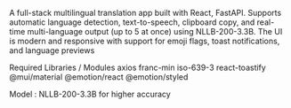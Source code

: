 A full-stack multilingual translation app built with React, FastAPI. Supports automatic language detection, text-to-speech, clipboard copy, and real-time multi-language output (up to 5 at once) using NLLB-200-3.3B. The UI is modern and responsive with support for emoji flags, toast notifications, and language previews


Required Libraries / Modules
axios 
franc-min 
iso-639-3 
react-toastify 
@mui/material @emotion/react @emotion/styled

Model : NLLB-200-3.3B for higher accuracy
